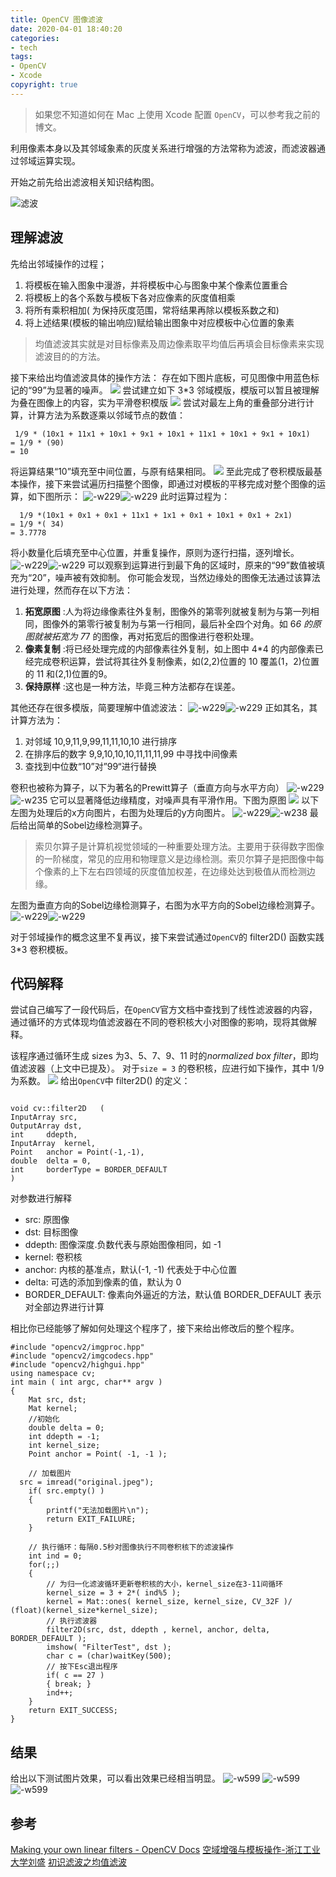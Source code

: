 ```yaml
---
title: OpenCV 图像滤波
date: 2020-04-01 18:40:20
categories: 
- tech
tags: 
- OpenCV
- Xcode
copyright: true
---
```

> 如果您不知道如何在 Mac 上使用 Xcode 配置 `OpenCV`，可以参考我之前的博文。

利用像素本身以及其邻域象素的灰度关系进行增强的方法常称为滤波，而滤波器通过邻域运算实现。

开始之前先给出滤波相关知识结构图。

<!--more-->

![滤波](http://images.stephenfang.xyz/mweb/滤波.png)

## 理解滤波



先给出邻域操作的过程；
1. 将模板在输入图象中漫游，并将模板中心与图象中某个像素位置重合
2. 将模板上的各个系数与模板下各对应像素的灰度值相乘
3. 将所有乘积相加( 为保持灰度范围，常将结果再除以模板系数之和)
4. 将上述结果(模板的输出响应)赋给输出图象中对应模板中心位置的象素

> 均值滤波其实就是对目标像素及周边像素取平均值后再填会目标像素来实现滤波目的的方法。

接下来给出均值滤波具体的操作方法：
存在如下图片底板，可见图像中用蓝色标记的“99”为显著的噪声。
![](http://images.stephenfang.xyz/mweb/15857298630296.jpg)
尝试建立如下 3*3 邻域模版，模版可以暂且被理解为叠在图像上的内容，实为平滑卷积模版
![](http://images.stephenfang.xyz/mweb/15857297422480.jpg)
尝试对最左上角的重叠部分进行计算，计算方法为系数逐乘以邻域节点的数值：
```
 1/9 * (10x1 + 11x1 + 10x1 + 9x1 + 10x1 + 11x1 + 10x1 + 9x1 + 10x1) 
= 1/9 * (90) 
= 10
```
将运算结果“10”填充至中间位置，与原有结果相同。
![](http://images.stephenfang.xyz/mweb/15857302402257.jpg)
至此完成了卷积模版最基本操作，接下来尝试遍历扫描整个图像，即通过对模板的平移完成对整个图像的运算，如下图所示：
![-w229](http://images.stephenfang.xyz/mweb/15857305800473.jpg)![-w229](http://images.stephenfang.xyz/mweb/15857305984728.jpg)
此时运算过程为：
```
  1/9 *(10x1 + 0x1 + 0x1 + 11x1 + 1x1 + 0x1 + 10x1 + 0x1 + 2x1) 
= 1/9 *( 34) 
= 3.7778
```
将小数量化后填充至中心位置，并重复操作，原则为逐行扫描，逐列增长。
![-w229](http://images.stephenfang.xyz/mweb/15857308419472.jpg)![-w229](http://images.stephenfang.xyz/mweb/15857308571783.jpg)
可以观察到运算进行到最下角的区域时，原来的“99”数值被填充为“20”，噪声被有效抑制。
你可能会发现，当然边缘处的图像无法通过该算法进行处理，然而存在以下方法：
1. **拓宽原图** :人为将边缘像素往外复制，图像外的第零列就被复制为与第一列相同，图像外的第零行被复制为与第一行相同，最后补全四个对角。如 6*6 的原图就被拓宽为 7*7 的图像，再对拓宽后的图像进行卷积处理。
2. **像素复制** :将已经处理完成的内部像素往外复制，如上图中 4*4 的内部像素已经完成卷积运算，尝试将其往外复制像素，如(2,2)位置的 10 覆盖(1，2)位置的 11 和(2,1)位置的9。
3. **保持原样** :这也是一种方法，毕竟三种方法都存在误差。

其他还存在很多模版，简要理解中值滤波法：
![-w229](http://images.stephenfang.xyz/mweb/15857320034469.jpg)![-w229](http://images.stephenfang.xyz/mweb/15857320145830.jpg)
正如其名，其计算方法为：
1. 对邻域 10,9,11,9,99,11,11,10,10 进行排序
2. 在排序后的数字 9,9,10,10,10,11,11,11,99 中寻找中间像素
3. 查找到中位数“10”对”99“进行替换

卷积也被称为算子，以下为著名的Prewitt算子（垂直方向与水平方向）
![-w229](http://images.stephenfang.xyz/mweb/15857327960667.jpg)![-w235](http://images.stephenfang.xyz/mweb/15857328571767.jpg)
它可以显著降低边缘精度，对噪声具有平滑作用。下图为原图
![](http://images.stephenfang.xyz/mweb/15857329308611.jpg)
以下左图为处理后的x方向图片，右图为处理后的y方向图片。
![-w229](http://images.stephenfang.xyz/mweb/15857329552320.jpg)![-w238](http://images.stephenfang.xyz/mweb/15857329695411.jpg)
最后给出简单的Sobel边缘检测算子。
> 索贝尔算子是计算机视觉领域的一种重要处理方法。主要用于获得数字图像的一阶梯度，常见的应用和物理意义是边缘检测。索贝尔算子是把图像中每个像素的上下左右四领域的灰度值加权差，在边缘处达到极值从而检测边缘。

左图为垂直方向的Sobel边缘检测算子，右图为水平方向的Sobel边缘检测算子。
![-w229](http://images.stephenfang.xyz/mweb/15857325986198.jpg)![-w229](http://images.stephenfang.xyz/mweb/15857327147059.jpg)

对于邻域操作的概念这里不复再议，接下来尝试通过`OpenCV`的 filter2D() 函数实践 3*3 卷积模板。

## 代码解释
尝试自己编写了一段代码后，在`OpenCV`官方文档中查找到了线性滤波器的内容，通过循环的方式体现均值滤波器在不同的卷积核大小对图像的影响，现将其做解释。

该程序通过循环生成 sizes 为3、5、7、9、11 时的*normalized box filter*，即均值滤波器（上文中已提及）。
对于`size = 3` 的卷积核，应进行如下操作，其中 1/9 为系数。
![](http://images.stephenfang.xyz/mweb/15857352054151.jpg)
给出`OpenCV`中 filter2D() 的定义：
```objc

void cv::filter2D	(	
InputArray src, 
OutputArray dst,
int 	ddepth,
InputArray 	kernel,
Point 	anchor = Point(-1,-1),
double 	delta = 0,
int 	borderType = BORDER_DEFAULT 
)	
```
对参数进行解释
* src: 原图像
* dst: 目标图像
* ddepth: 图像深度.负数代表与原始图像相同，如 -1
* kernel: 卷积核
* anchor: 内核的基准点，默认(-1, -1) 代表处于中心位置
* delta: 可选的添加到像素的值，默认为 0
* BORDER_DEFAULT: 像素向外逼近的方法，默认值 BORDER_DEFAULT 表示对全部边界进行计算

相比你已经能够了解如何处理这个程序了，接下来给出修改后的整个程序。

```objc
#include "opencv2/imgproc.hpp"
#include "opencv2/imgcodecs.hpp"
#include "opencv2/highgui.hpp"
using namespace cv;
int main ( int argc, char** argv )
{
    Mat src, dst;
    Mat kernel;
    //初始化
    double delta = 0;
    int ddepth = -1;
    int kernel_size;
    Point anchor = Point( -1, -1 );
    
    // 加载图片
  src = imread("original.jpeg");
    if( src.empty() )
    {
        printf("无法加载图片\n");
        return EXIT_FAILURE;
    }

    // 执行循环：每隔0.5秒对图像执行不同卷积核下的滤波操作
    int ind = 0;
    for(;;)
    {
        // 为归一化滤波循环更新卷积核的大小，kernel_size在3-11间循环
        kernel_size = 3 + 2*( ind%5 );
        kernel = Mat::ones( kernel_size, kernel_size, CV_32F )/ (float)(kernel_size*kernel_size);
        // 执行滤波器
        filter2D(src, dst, ddepth , kernel, anchor, delta, BORDER_DEFAULT );
        imshow( "FilterTest", dst );
        char c = (char)waitKey(500);
        // 按下Esc退出程序
        if( c == 27 )
        { break; }
        ind++;
    }
    return EXIT_SUCCESS;
}
```
## 结果
给出以下测试图片效果，可以看出效果已经相当明显。
![-w599](http://images.stephenfang.xyz/mweb/15857364490707.jpg)
![-w599](http://images.stephenfang.xyz/mweb/15857363805369.jpg)
![-w599](http://images.stephenfang.xyz/mweb/15857364391479.jpg)



## 参考
[Making your own linear filters - OpenCV Docs](https://docs.opencv.org/master/d4/dbd/tutorial_filter_2d.html)
[空域增强与模板操作-浙江工业大学刘盛](https://mooc1-1.chaoxing.com/coursedata/toPreview?courseId=207584971&dataId=132888374&objectId=491305c721a2802f01b830bba5507385)
[初识滤波之均值滤波](https://zhuanlan.zhihu.com/p/76188487)
